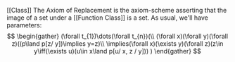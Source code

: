 [[Class]]
The Axiom of Replacement is the axiom-scheme 
asserting that the image of a set under a [[Function Class]] is a set. 
As usual, we'll have parameters:
$$
\begin{gather}
(\forall t_{1})\dots(\forall t_{n})(\\
(\forall x)(\forall y)(\forall z)((p\land p[z/ y])\implies y=z)\\
\implies(\forall x)(\exists y)(\forall z)(z\in y\iff(\exists u)(u\in x\land p[u/ x, z / y]))
)
\end{gather}
$$